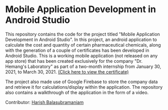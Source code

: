 # Mobile Application Development in Android Studio
This repository contains the code for the project titled "Mobile Application Development in Android Studio". In this project, an android application to calculate the cost and quantity of certain pharmaceutical chemicals, along with the generation of a couple of certificates has been developed in Android Studio. This is a working mobile application (not released on any app store) that has been created exclusively for the company "Dr. Hemang's Laboratory" as part of a two-month internship from January 30, 2021, to March 30, 2021. [(Click here to view the certificate)](https://drive.google.com/file/d/14gHIwbaEpk3VkvV-Tiu4Fr3C9vJ-IQ_8/view?usp=sharing) 

The project also made use of Google Firebase to store the company data and retrieve it for calculations/display within the application. The repository also contains a walkthrough of the application in the form of a video. 

Contributor: [Harish Balasubramaniam]([https://github.com/harishb1407](https://www.linkedin.com/in/harish-balasubramaniam/))
